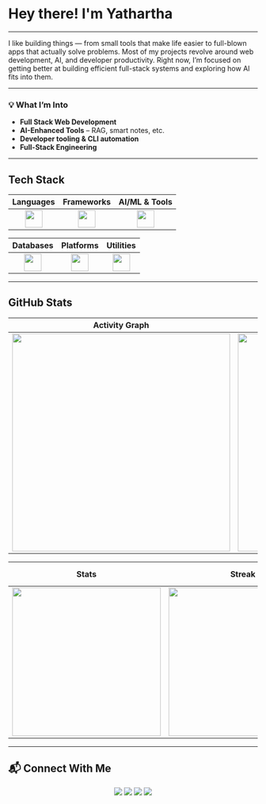 # Hey there! I'm Yathartha

---

I like building things — from small tools that make life easier to full-blown apps that actually solve problems.
Most of my projects revolve around web development, AI, and developer productivity.
Right now, I’m focused on getting better at building efficient full-stack systems and exploring how AI fits into them.

---

### 💡 What I’m Into
- **Full Stack Web Development**
-  **AI-Enhanced Tools** – RAG, smart notes, etc.
-  **Developer tooling & CLI automation**
-  **Full-Stack Engineering** 

---

##  Tech Stack

<div align="center">

| Languages | Frameworks | AI/ML & Tools |
|:---------:|:----------:|:-------------:|
| <img src="https://skillicons.dev/icons?i=js,ts,python,c" height="35"/> | <img src="https://skillicons.dev/icons?i=react,nextjs,nodejs,express,tailwind,firebase" height="35"/> | <img src="https://skillicons.dev/icons?i=pytorch,tensorflow" height="35"/> |

| Databases | Platforms | Utilities |
|:---------:|:---------:|:---------:|
| <img src="https://skillicons.dev/icons?i=mongodb,mysql,sqlite" height="35"/> | <img src="https://skillicons.dev/icons?i=vercel,netlify,github" height="35"/> | <img src="https://skillicons.dev/icons?i=git,vscode,docker,figma,anaconda" height="35"/> |

</div>

---

##  GitHub Stats

<div align="center">

| Activity Graph | Profile Summary |
|:--------------:|:---------------:|
| <img src="https://github-readme-activity-graph.vercel.app/graph?username=Yathartha19&theme=tokyo-night&hide_border=true&area=true" width="440"/> | <img src="http://github-profile-summary-cards.vercel.app/api/cards/profile-details?username=Yathartha19&theme=tokyonight" width="440"/> |

| Stats | Streak | Top Languages |
|:-----:|:------:|:-------------:|
| <img src="https://github-readme-stats.vercel.app/api?username=Yathartha19&show_icons=true&theme=tokyonight&hide=stars" width="300"/> | <img src="https://github-readme-stats.vercel.app/api/top-langs/?username=Yathartha19&layout=compact&theme=tokyonight" width="300"/> |

</div>

---

## 📬 Connect With Me

<p align="center">
  <a href="mailto:aarushyathartha19@gmail.com"><img src="https://img.shields.io/badge/Email-red?style=flat-square&logo=gmail&logoColor=white"></a>
  <a href="https://www.linkedin.com/in/yathartha-aarush-4153ba2a4/"><img src="https://img.shields.io/badge/LinkedIn-blue?style=flat-square&logo=linkedin&logoColor=white"></a>
  <a href="https://discordapp.com/users/tensei1905"><img src="https://img.shields.io/badge/Discord-7289da?style=flat-square&logo=discord&logoColor=white"></a>
  <a href="https://github.com/Yathartha19"><img src="https://img.shields.io/badge/GitHub-181717?style=flat-square&logo=github&logoColor=white"></a>
</p>
